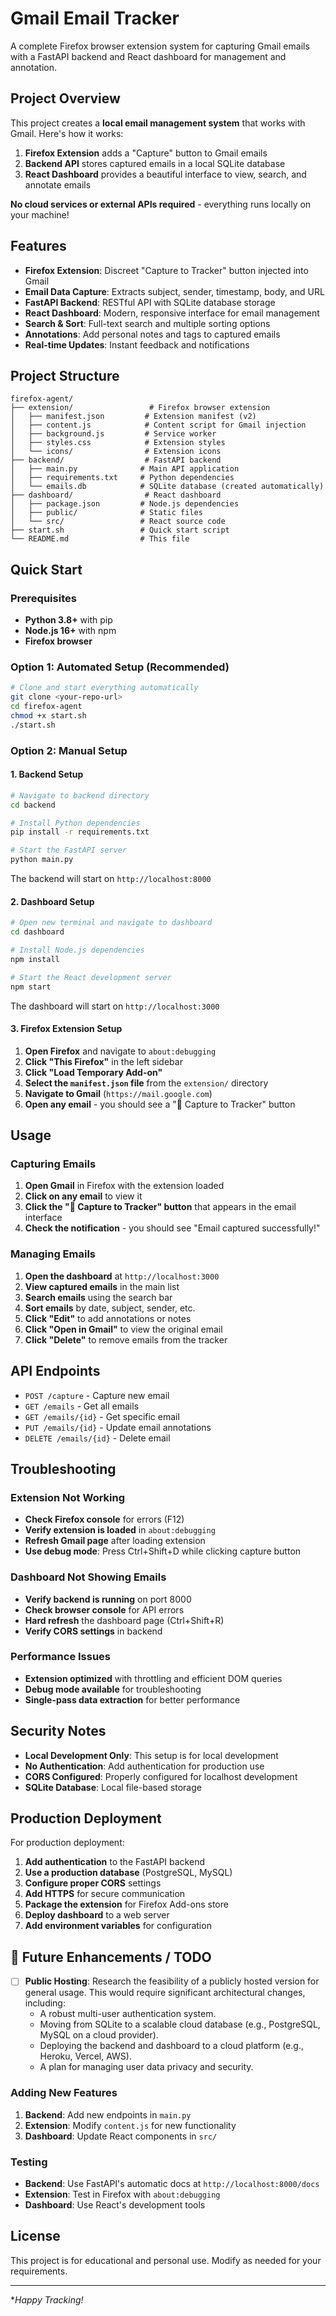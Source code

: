# Gmail Email Tracker

A complete Firefox browser extension system for capturing Gmail emails with a FastAPI backend and React dashboard for management and annotation.

## Project Overview

This project creates a **local email management system** that works with Gmail. Here's how it works:

1. **Firefox Extension** adds a "Capture" button to Gmail emails
2. **Backend API** stores captured emails in a local SQLite database  
3. **React Dashboard** provides a beautiful interface to view, search, and annotate emails

**No cloud services or external APIs required** - everything runs locally on your machine!

## Features

- **Firefox Extension**: Discreet "Capture to Tracker" button injected into Gmail
- **Email Data Capture**: Extracts subject, sender, timestamp, body, and URL
- **FastAPI Backend**: RESTful API with SQLite database storage
- **React Dashboard**: Modern, responsive interface for email management
- **Search & Sort**: Full-text search and multiple sorting options
- **Annotations**: Add personal notes and tags to captured emails
- **Real-time Updates**: Instant feedback and notifications

## Project Structure

```
firefox-agent/
├── extension/                 # Firefox browser extension
│   ├── manifest.json         # Extension manifest (v2)
│   ├── content.js            # Content script for Gmail injection
│   ├── background.js         # Service worker
│   ├── styles.css            # Extension styles
│   └── icons/                # Extension icons
├── backend/                  # FastAPI backend
│   ├── main.py              # Main API application
│   ├── requirements.txt     # Python dependencies
│   └── emails.db            # SQLite database (created automatically)
├── dashboard/                # React dashboard
│   ├── package.json         # Node.js dependencies
│   ├── public/              # Static files
│   └── src/                 # React source code
├── start.sh                 # Quick start script
└── README.md                # This file
```

## Quick Start

### Prerequisites

- **Python 3.8+** with pip
- **Node.js 16+** with npm
- **Firefox browser**

### Option 1: Automated Setup (Recommended)

```bash
# Clone and start everything automatically
git clone <your-repo-url>
cd firefox-agent
chmod +x start.sh
./start.sh
```

### Option 2: Manual Setup

#### 1. Backend Setup

```bash
# Navigate to backend directory
cd backend

# Install Python dependencies
pip install -r requirements.txt

# Start the FastAPI server
python main.py
```

The backend will start on `http://localhost:8000`

#### 2. Dashboard Setup

```bash
# Open new terminal and navigate to dashboard
cd dashboard

# Install Node.js dependencies
npm install

# Start the React development server
npm start
```

The dashboard will start on `http://localhost:3000`

#### 3. Firefox Extension Setup

1. **Open Firefox** and navigate to `about:debugging`
2. **Click "This Firefox"** in the left sidebar
3. **Click "Load Temporary Add-on"**
4. **Select the `manifest.json` file** from the `extension/` directory
5. **Navigate to Gmail** (`https://mail.google.com`)
6. **Open any email** - you should see a "📧 Capture to Tracker" button

## Usage

### Capturing Emails

1. **Open Gmail** in Firefox with the extension loaded
2. **Click on any email** to view it
3. **Click the "📧 Capture to Tracker" button** that appears in the email interface
4. **Check the notification** - you should see "Email captured successfully!"

### Managing Emails

1. **Open the dashboard** at `http://localhost:3000`
2. **View captured emails** in the main list
3. **Search emails** using the search bar
4. **Sort emails** by date, subject, sender, etc.
5. **Click "Edit"** to add annotations or notes
6. **Click "Open in Gmail"** to view the original email
7. **Click "Delete"** to remove emails from the tracker

## API Endpoints

- `POST /capture` - Capture new email
- `GET /emails` - Get all emails
- `GET /emails/{id}` - Get specific email
- `PUT /emails/{id}` - Update email annotations
- `DELETE /emails/{id}` - Delete email

## Troubleshooting

### Extension Not Working
- **Check Firefox console** for errors (F12)
- **Verify extension is loaded** in `about:debugging`
- **Refresh Gmail page** after loading extension
- **Use debug mode**: Press Ctrl+Shift+D while clicking capture button

### Dashboard Not Showing Emails
- **Verify backend is running** on port 8000
- **Check browser console** for API errors
- **Hard refresh** the dashboard page (Ctrl+Shift+R)
- **Verify CORS settings** in backend

### Performance Issues
- **Extension optimized** with throttling and efficient DOM queries
- **Debug mode available** for troubleshooting
- **Single-pass data extraction** for better performance

## Security Notes

- **Local Development Only**: This setup is for local development
- **No Authentication**: Add authentication for production use
- **CORS Configured**: Properly configured for localhost development
- **SQLite Database**: Local file-based storage

## Production Deployment

For production deployment:

1. **Add authentication** to the FastAPI backend
2. **Use a production database** (PostgreSQL, MySQL)
3. **Configure proper CORS** settings
4. **Add HTTPS** for secure communication
5. **Package the extension** for Firefox Add-ons store
6. **Deploy dashboard** to a web server
7. **Add environment variables** for configuration

 ## 📝 Future Enhancements / TODO

- [ ] **Public Hosting**: Research the feasibility of a publicly hosted version for general usage. This would require significant architectural changes, including:
  - A robust multi-user authentication system.
  - Moving from SQLite to a scalable cloud database (e.g., PostgreSQL, MySQL on a cloud provider).
  - Deploying the backend and dashboard to a cloud platform (e.g., Heroku, Vercel, AWS).
  - A plan for managing user data privacy and security.
 
### Adding New Features

1. **Backend**: Add new endpoints in `main.py`
2. **Extension**: Modify `content.js` for new functionality
3. **Dashboard**: Update React components in `src/`

### Testing

- **Backend**: Use FastAPI's automatic docs at `http://localhost:8000/docs`
- **Extension**: Test in Firefox with `about:debugging`
- **Dashboard**: Use React's development tools

## License

This project is for educational and personal use. Modify as needed for your requirements.

---

**Happy Tracking!* 
